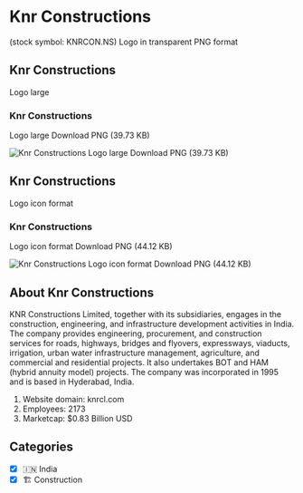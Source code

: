 # Knr Constructions
 (stock symbol: KNRCON.NS) Logo in transparent PNG format

## Knr Constructions
 Logo large

### Knr Constructions
 Logo large Download PNG (39.73 KB)

![Knr Constructions
 Logo large Download PNG (39.73 KB)](/img/orig/KNRCON.NS_BIG-c79472df.png)

## Knr Constructions
 Logo icon format

### Knr Constructions
 Logo icon format Download PNG (44.12 KB)

![Knr Constructions
 Logo icon format Download PNG (44.12 KB)](/img/orig/KNRCON.NS-4e4de1c8.png)

## About Knr Constructions


KNR Constructions Limited, together with its subsidiaries, engages in the construction, engineering, and infrastructure development activities in India. The company provides engineering, procurement, and construction services for roads, highways, bridges and flyovers, expressways, viaducts, irrigation, urban water infrastructure management, agriculture, and commercial and residential projects. It also undertakes BOT and HAM (hybrid annuity model) projects. The company was incorporated in 1995 and is based in Hyderabad, India.

1. Website domain: knrcl.com
2. Employees: 2173
3. Marketcap: $0.83 Billion USD


## Categories
- [x] 🇮🇳 India
- [x] 🏗 Construction

